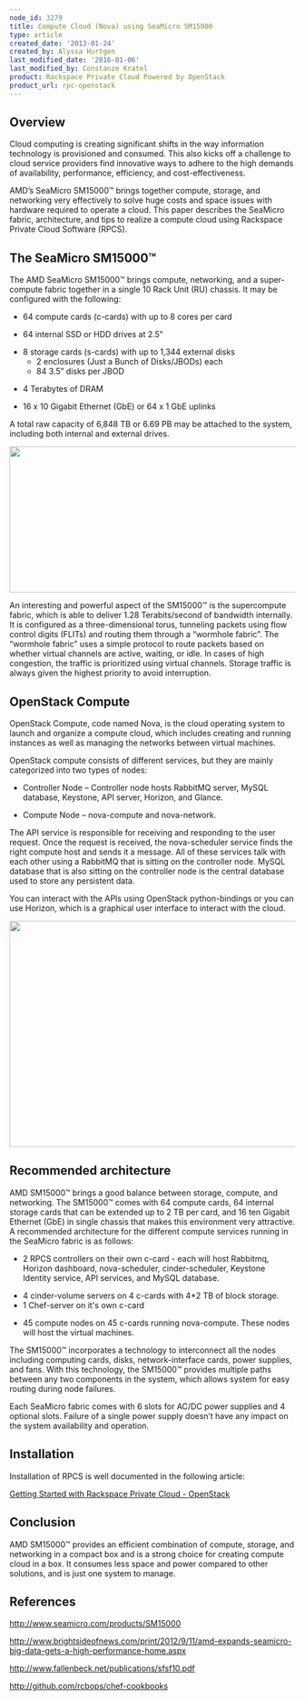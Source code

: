 ```yaml
---
node_id: 3279
title: Compute Cloud (Nova) using SeaMicro SM15000
type: article
created_date: '2013-01-24'
created_by: Alyssa Hurtgen
last_modified_date: '2016-01-06'
last_modified_by: Constanze Kratel
product: Rackspace Private Cloud Powered by OpenStack
product_url: rpc-openstack
---
```


Overview
--------

Cloud computing is creating significant shifts in the way information
technology is provisioned and consumed. This also kicks off a challenge
to cloud service providers find innovative ways to adhere to the high
demands of availability, performance, efficiency, and
cost-effectiveness.

AMD&rsquo;s SeaMicro SM15000&trade; brings together compute, storage, and networking
very effectively to solve huge costs and space issues with hardware
required to operate a cloud. This paper describes the SeaMicro fabric,
architecture, and tips to realize a compute cloud using Rackspace
Private Cloud Software (RPCS).

The SeaMicro SM15000&trade;
---------------------

The AMD SeaMicro SM15000&trade; brings compute, networking, and a
super-compute fabric together in a single 10 Rack Unit (RU) chassis. It
may be configured with the following:

-   64 compute cards (c-cards) with up to 8 cores per card

<!-- -->

-   64 internal SSD or HDD drives at 2.5&rdquo;

<!-- -->

-   8 storage cards (s-cards) with up to 1,344 external disks
    -   2 enclosures (Just a Bunch of Disks/JBODs) each
    -   84 3.5&rdquo; disks per JBOD

<!-- -->

-   4 Terabytes of DRAM

<!-- -->

-   16 x 10 Gigabit Ethernet (GbE) or 64 x 1 GbE uplinks

A total raw capacity of 6,848 TB or 6.69 PB may be attached to the
system, including both internal and external drives.

<img src="https://8026b2e3760e2433679c-fffceaebb8c6ee053c935e8915a3fbe7.ssl.cf2.rackcdn.com/field/image/seamicro.png" width="538" height="257" />

An interesting and powerful aspect of the SM15000&trade; is the supercompute
fabric, which is able to deliver 1.28 Terabits/second of bandwidth
internally. It is configured as a three-dimensional torus, tunneling
packets using flow control digits (FLITs) and routing them through a
&ldquo;wormhole fabric&rdquo;. The &ldquo;wormhole fabric&rdquo; uses a simple protocol to route
packets based on whether virtual channels are active, waiting, or idle.
In cases of high congestion, the traffic is prioritized using virtual
channels. Storage traffic is always given the highest priority to avoid
interruption.

OpenStack Compute
-----------------

OpenStack Compute, code named Nova, is the cloud operating system to
launch and organize a compute cloud, which includes creating and running
instances as well as managing the networks between virtual machines.

OpenStack compute consists of different services, but they are mainly
categorized into two types of nodes:

-   Controller Node &ndash; Controller node hosts RabbitMQ server, MySQL
    database, Keystone, API server, Horizon, and Glance.

<!-- -->

-   Compute Node &ndash; nova-compute and nova-network.

The API service is responsible for receiving and responding to the user
request.  Once the request is received, the nova-scheduler service finds
the right compute host and sends it a message. All of these services
talk with each other using a RabbitMQ that is sitting on the controller
node. MySQL database that is also sitting on the controller node is the
central database used to store any persistent data.

You can interact with the APIs using OpenStack python-bindings or you
can use Horizon, which is a graphical user interface to interact with
the cloud.

<img src="https://8026b2e3760e2433679c-fffceaebb8c6ee053c935e8915a3fbe7.ssl.cf2.rackcdn.com/field/image/masscompute_1-web.jpg" width="600" height="398" />

Recommended architecture
------------------------

AMD SM15000&trade; brings a good balance between storage, compute, and
networking.  The SM15000&trade; comes with 64 compute cards, 64 internal
storage cards that can be extended up to 2 TB per card, and 16 ten
Gigabit Ethernet (GbE) in single chassis that makes this environment
very attractive. A recommended architecture for the different compute
services running in the SeaMicro fabric is as follows:

-   2 RPCS controllers on their own c-card - each will host Rabbitmq,
    Horizon dashboard, nova-scheduler, cinder-scheduler, Keystone
    Identity service, API services, and MySQL database.

<!-- -->

-   4 cinder-volume servers on 4 c-cards with 4\*2 TB of block storage.
-   1 Chef-server on it's own c-card

<!-- -->

-   45 compute nodes on 45 c-cards running nova-compute. These nodes
    will host the virtual machines.

The SM15000&trade; incorporates a technology to interconnect all the nodes
including computing cards, disks, network-interface cards, power
supplies, and fans.  With this technology, the SM15000&trade; provides
multiple paths between any two components in the system, which allows
system for easy routing during node failures.

Each SeaMicro fabric comes with 6 slots for AC/DC power supplies and 4
optional slots. Failure of a single power supply doesn&rsquo;t have any impact
on the system availability and operation.

Installation
------------

Installation of RPCS is well documented in the following article:

[Getting Started with Rackspace Private Cloud -
OpenStack](/how-to/rackspace-private-cloud-openstack "/how-to/rackspace-private-cloud-openstack")

Conclusion
----------

AMD SM15000&trade; provides an efficient combination of compute, storage, and
networking in a compact box and is a strong choice for creating compute
cloud in a box. It consumes less space and power compared to other
solutions, and is just one system to manage.

References
----------

<http://www.seamicro.com/products/SM15000>

<http://www.brightsideofnews.com/print/2012/9/11/amd-expands-seamicro-big-data-gets-a-high-performance-home.aspx>

<http://www.fallenbeck.net/publications/sfsf10.pdf>

<http://github.com/rcbops/chef-cookbooks>


